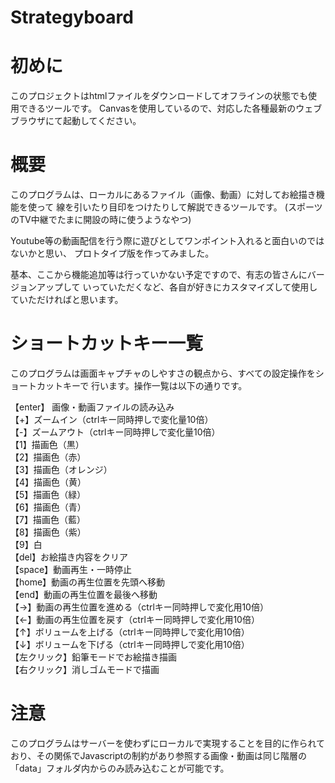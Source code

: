 # Strategyboard

# 初めに
このプロジェクトはhtmlファイルをダウンロードしてオフラインの状態でも使用できるツールです。
Canvasを使用しているので、対応した各種最新のウェブブラウザにて起動してください。

# 概要
このプログラムは、ローカルにあるファイル（画像、動画）に対してお絵描き機能を使って
線を引いたり目印をつけたりして解説できるツールです。
(スポーツのTV中継でたまに開設の時に使うようなやつ)

Youtube等の動画配信を行う際に遊びとしてワンポイント入れると面白いのではないかと思い、
プロトタイプ版を作ってみました。

基本、ここから機能追加等は行っていかない予定ですので、有志の皆さんにバージョンアップして
いっていただくなど、各自が好きにカスタマイズして使用していただければと思います。

# ショートカットキー一覧
このプログラムは画面キャプチャのしやすさの観点から、すべての設定操作をショートカットキーで
行います。操作一覧は以下の通りです。

【enter】 画像・動画ファイルの読み込み  
【+】ズームイン（ctrlキー同時押しで変化量10倍）  
【-】ズームアウト（ctrlキー同時押しで変化量10倍）  
【1】描画色（黒）  
【2】描画色（赤）  
【3】描画色（オレンジ）  
【4】描画色（黄）  
【5】描画色（緑）  
【6】描画色（青）  
【7】描画色（藍）  
【8】描画色（紫）  
【9】白  
【del】お絵描き内容をクリア  
【space】動画再生・一時停止  
【home】動画の再生位置を先頭へ移動  
【end】動画の再生位置を最後へ移動  
【→】動画の再生位置を進める（ctrlキー同時押しで変化用10倍）  
【←】動画の再生位置を戻す（ctrlキー同時押しで変化用10倍）  
【↑】ボリュームを上げる（ctrlキー同時押しで変化用10倍）  
【↓】ボリュームを下げる（ctrlキー同時押しで変化用10倍）  
【左クリック】鉛筆モードでお絵描き描画  
【右クリック】消しゴムモードで描画  

# 注意
このプログラムはサーバーを使わずにローカルで実現することを目的に作られており、その関係でJavascriptの制約があり参照する画像・動画は同じ階層の「data」フォルダ内からのみ読み込むことが可能です。

